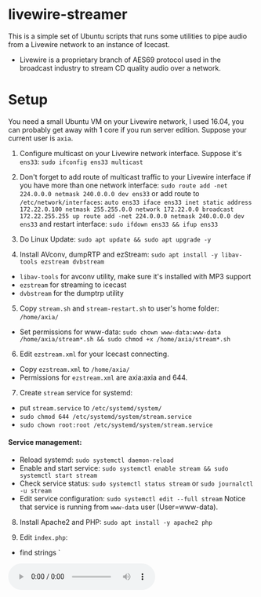 livewire-streamer
=================
This is a simple set of Ubuntu scripts that runs some utilities to pipe audio from a Livewire network 
to an instance of Icecast.

* Livewire is a proprietary branch of AES69 protocol used in the broadcast industry to stream CD quality audio over a network.


Setup
=====
You need a small Ubuntu VM on your Livewire network, I used 16.04, you can probably get away with 1 core if you run server edition. Suppose your current user is `axia`.

1. Configure multicast on your Livewire network interface. Suppose it's `ens33`:
`sudo ifconfig ens33 multicast`

2. Don't forget to add route of multicast traffic to your Livewire interface if you have more than one network interface:
`sudo route add -net 224.0.0.0 netmask 240.0.0.0 dev ens33` or add route to `/etc/network/interfaces`:
`auto ens33
iface ens33 inet static
        address 172.22.0.100
        netmask 255.255.0.0
        network 172.22.0.0
        broadcast 172.22.255.255
        up route add -net 224.0.0.0 netmask 240.0.0.0 dev ens33`
and restart interface: `sudo ifdown ens33 && ifup ens33`

3. Do Linux Update: `sudo apt update && sudo apt upgrade -y`

4. Install AVconv, dumpRTP and ezStream: `sudo apt install -y libav-tools ezstream dvbstream`
- `libav-tools` for avconv utility, make sure it's installed with MP3 support
- `ezstream` for streaming to icecast
- `dvbstream` for the dumptrp utility

5. Copy `stream.sh` and `stream-restart.sh` to user's home folder: `/home/axia/`
- Set permissions for www-data: `sudo chown www-data:www-data /home/axia/stream*.sh && sudo chmod +x /home/axia/stream*.sh`

6. Edit `ezstream.xml` for your Icecast connecting.
- Copy `ezstream.xml` to `/home/axia/`
- Permissions for `ezstream.xml` are axia:axia and 644.

7. Create `stream` service for systemd:
- put `stream.service` to `/etc/systemd/system/`
- `sudo chmod 644 /etc/systemd/system/stream.service`
- `sudo chown root:root /etc/systemd/system/stream.service`

#### Service management:
- Reload systemd: `sudo systemctl daemon-reload`
- Enable and start service: `sudo systemctl enable stream && sudo systemctl start stream`
- Check service status: `sudo systemctl status stream` or `sudo journalctl -u stream`
- Edit service configuration: `sudo systemctl edit --full stream`
Notice that service is running from `www-data` user (User=www-data).

8. Install Apache2 and PHP: `sudo apt install -y apache2 php`

9. Edit `index.php`:
- find strings `
<audio controls>
<source src="http://YOUR-ICECAST-SERVER:8000/axia" type="audio/mpeg">
<a target="_blank" href="http://YOUR-ICECAST-SERVER:8000/axia">PLAY</a>`
and replace address of stream accordingly `ezstream.xml` settings

10. Copy `index.php` to /var/www/html

11. Open http://your-ubuntu-host/index.php in browser, input Livewire channel, click "Write config to File" and click PLAY link.

Configuration
=============
#### Output formatting
* `avconv -f s24be -ar 48k -ac 2 -i - -f mp3 -b:a 320K -` This portion of the command transcodes the audio 
  * `-f mp3` Change that to the format you want to stream / output, Check avconv -formats for output codecs
  * `-b:a 320K` Change 320K to the bit rate you want to stream

Troubleshooting
===============
- Check service status: `sudo systemctl status stream` or `sudo journalctl -u stream`
